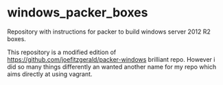 windows_packer_boxes
====================

Repository with instructions for packer to build windows server 2012 R2 boxes.

This repository is a modified edition of https://github.com/joefitzgerald/packer-windows brilliant repo. However i did so many things differently an wanted another name for my repo which aims directly at using vagrant.

